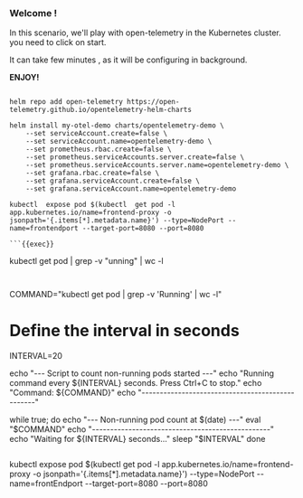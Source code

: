 
<br>

### Welcome !

In this scenario, we'll play with open-telemetry in the Kubernetes cluster.
you need to click on start.

It can take few minutes , as it will be configuring in background.

**ENJOY!**
```

helm repo add open-telemetry https://open-telemetry.github.io/opentelemetry-helm-charts

helm install my-otel-demo charts/opentelemetry-demo \
    --set serviceAccount.create=false \
    --set serviceAccount.name=opentelemetry-demo \
    --set prometheus.rbac.create=false \
    --set prometheus.serviceAccounts.server.create=false \
    --set prometheus.serviceAccounts.server.name=opentelemetry-demo \
    --set grafana.rbac.create=false \
    --set grafana.serviceAccount.create=false \
    --set grafana.serviceAccount.name=opentelemetry-demo

kubectl  expose pod $(kubectl  get pod -l app.kubernetes.io/name=frontend-proxy -o jsonpath='{.items[*].metadata.name}') --type=NodePort --name=frontendport --target-port=8080 --port=8080

```{{exec}}

```
kubectl get pod | grep -v "unning" | wc -l 

```{{exec}}


```
COMMAND="kubectl get pod | grep -v 'Running' | wc -l"

# Define the interval in seconds
INTERVAL=20

echo "--- Script to count non-running pods started ---"
echo "Running command every ${INTERVAL} seconds. Press Ctrl+C to stop."
echo "Command: ${COMMAND}"
echo "-------------------------------------------------"

while true; do
  echo "--- Non-running pod count at $(date) ---"
  eval "$COMMAND"
  echo "-------------------------------------------------"
  echo "Waiting for ${INTERVAL} seconds..."
  sleep "$INTERVAL"
done
```{{exec}}

```
kubectl  expose pod $(kubectl  get pod -l app.kubernetes.io/name=frontend-proxy -o jsonpath='{.items[*].metadata.name}') --type=NodePort --name=frontEndport --target-port=8080 --port=8080

```{{exec}}